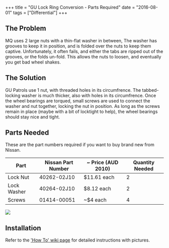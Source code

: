 +++
title = "GU Lock Ring Conversion - Parts Required"
date = "2016-08-01"
tags = ["Differential"]
+++

## The Problem

MQ uses 2 large nuts with a thin-flat washer in between, The washer has grooves to keep it in position, and is folded over the nuts to keep them captive. Unfortunately, it often fails, and either the tabs are ripped out of the grooves, or the folds un-fold. This allows the nuts to loosen, and eventually you get bad wheel shakes.

## The Solution

GU Patrols use 1 nut, with threaded holes in its circumfrence. The tabbed-locking washer is much thicker, also with holes in its circumfrence. Once the wheel bearings are torqued, small screws are used to connect the washer and nut together, locking the nut in position. As long as the screws remain in place (maybe with a bit of locktight to help), the wheel bearings should stay nice and tight.

## Parts Needed

These are the part numbers required if you want to buy brand new from Nissan.

Part | Nissan Part Number | ~ Price (AUD 2010) | Quantity Needed |
---|---|---|---|
Lock Nut | 40262-02J10 | $11.61 each | 2
Lock Washer | 40264-02J10 | $8.12 each | 2
Screws | 01414-00051 | ~$4 each | 4 

[![][Image: parts]][Image: parts]

## Installation

Refer to the ['How To' wiki page][Wiki: gu cv how to] for detailed instructions with pictures.


[Image: parts]: /wiki/differential/gu-lock-ring-conversion-parts/gu-wheel-bearing-lock-rings.jpg

[Wiki: gu cv how to]: /wiki/differential/gu-lock-ring-conversion-how-to
